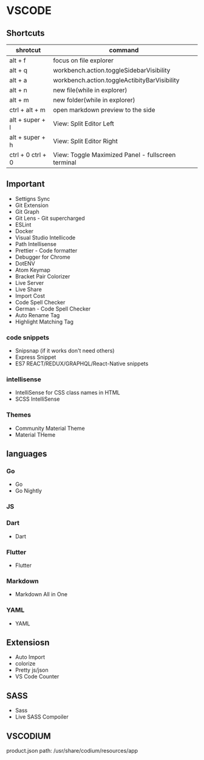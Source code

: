# VSCODE

## Shortcuts
|shrotcut|command|
|---|---|
|alt + f|focus on file explorer|
|alt + q|workbench.action.toggleSidebarVisibility|
|alt + a|workbench.action.toggleActibityBarVisibility|
|alt + n|new file(while in explorer)|
|alt + m|new folder(while in explorer)|
|ctrl + alt + m|open markdown preview to the side|
|alt + super + l|View: Split Editor Left|
|alt + super + h|View: Split Editor Right|
|ctrl + 0 ctrl + 0 | View: Toggle Maximized Panel - fullscreen terminal |

## Important
* Settigns Sync
* Git Extension
* Git Graph
* Git Lens - Git supercharged
* ESLint
* Docker
* Visual Studio Intellicode
* Path Intellisense
* Prettier - Code formatter
* Debugger for Chrome
* DotENV
* Atom Keymap
* Bracket Pair Colorizer
* Live Server
* Live Share
* Import Cost
* Code Spell Checker
* German - Code Spell Checker
* Auto Rename Tag
* Highlight Matching Tag

### code snippets
* Snipsnap (if it works don't need others)
* Express Snippet
* ES7 REACT/REDUX/GRAPHQL/React-Native snippets

### intellisense
* IntelliSense for CSS class names in HTML
* SCSS IntelliSense

### Themes
* Community Material Theme
* Material THeme

## languages
### Go
* Go
* Go Nightly 

### JS
### Dart
* Dart

### Flutter
* Flutter

### Markdown
* Markdown All in One

### YAML
* YAML

## Extensiosn
* Auto Import
* colorize
* Pretty js/json
* VS Code Counter

## SASS
* Sass
* Live SASS Compoiler


## VSCODIUM
product.json path: /usr/share/codium/resources/app




